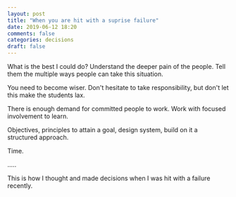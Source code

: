 ```yaml
---
layout: post
title: "When you are hit with a suprise failure"
date: 2019-06-12 18:20
comments: false
categories: decisions
draft: false
---
```


What is the best I could do? Understand the deeper pain of the people. Tell them the multiple ways people can take this situation.

You need to become wiser. Don't hesitate to take responsibility, but don't let this make the students lax.

There is enough demand for committed people to work.
Work with focused involvement to learn.

Objectives, principles to attain a goal, design system, build on it a structured approach.

Time.

.....

This is how I thought and made decisions when I was hit with a failure recently.
